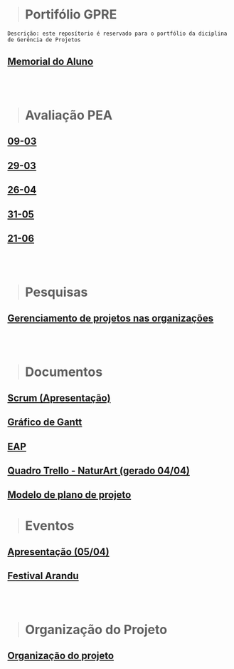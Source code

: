 > # Portifólio GPRE
    Descrição: este reposítorio é reservado para o portfólio da diciplina de Gerência de Projetos

## [<ins>Memorial do Aluno</ins>]($root$/../Memorial%20do%20Aluno/Memorial.md)

<br><br>
> # Avaliação PEA

## [<ins>09-03</ins>]($root$/../Avalição%20do%20PEA/PEA-08-03.md)

## [<ins>29-03</ins>]($root$/../Avalição%20do%20PEA/PEA-29-03.md)

## [<ins>26-04</ins>]($root$/../Avalição%20do%20PEA/PEA-26-04.md)

## [<ins>31-05</ins>]($root$/../Avalição%20do%20PEA/PEA-31-05.md)

## [<ins>21-06</ins>]($root$/../Avalição%20do%20PEA/PEA-21-06.md)


<br><br/>

> # Pesquisas 
## [<ins>Gerenciamento de projetos nas organizações</ins>]($root$/../docs/Gerenciamento%20de%20Projetos%20-%20Pesquisa.pdf)

<br><br>

> # Documentos
## [<ins>Scrum (Apresentação)</ins>]($root$/../docs/Scrum.pdf)
## [<ins>Gráfico de Gantt</ins>]($root$/../docs/Gr%C3%A1fico%20de%20Gantt%20%20-%20CronogramaDeProjeto.pdf)
## [<ins>EAP</ins>]($root$/../docs/EAP.pdf)
## [<ins>Quadro Trello - NaturArt (gerado 04/04)</ins>]($root$/../docs/NaturArt%20_%20Trello.pdf)
## [<ins> Modelo de plano de projeto</ins>]($root$/../docs/Gest%C3%A3o%20de%20Projetos%20-%20Vis%C3%A3o%20Geral.pdf)

> # Eventos
## [<ins>Apresentação (05/04)</ins>]($root$/../docs/NaturArt%20_%20Trello.pdf)
## [<ins>Festival Arandu</ins>]($root$/../docs/Festival%20Arandu.pdf)
<br>
<br>

> # Organização do Projeto
## [<ins>Organização do projeto</ins>]($root$/../Organizacao/main.md)